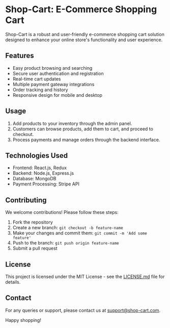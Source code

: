 # Shop-Cart: E-Commerce Shopping Cart

Shop-Cart is a robust and user-friendly e-commerce shopping cart solution designed to enhance your online store's functionality and user experience.

## Features

- Easy product browsing and searching
- Secure user authentication and registration
- Real-time cart updates
- Multiple payment gateway integrations
- Order tracking and history
- Responsive design for mobile and desktop

## Usage

1. Add products to your inventory through the admin panel.
2. Customers can browse products, add them to cart, and proceed to checkout.
3. Process payments and manage orders through the backend interface.

## Technologies Used

- Frontend: React.js, Redux
- Backend: Node.js, Express.js
- Database: MongoDB
- Payment Processing: Stripe API

## Contributing

We welcome contributions! Please follow these steps:

1. Fork the repository
2. Create a new branch: `git checkout -b feature-name`
3. Make your changes and commit them: `git commit -m 'Add some feature'`
4. Push to the branch: `git push origin feature-name`
5. Submit a pull request

## License

This project is licensed under the MIT License - see the [LICENSE.md](LICENSE.md) file for details.

## Contact

For any queries or support, please contact us at support@shop-cart.com.

Happy shopping!
